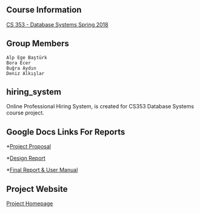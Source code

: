 ## Course Information
[CS 353 - Database Systems Spring 2018](http://www.cs.bilkent.edu.tr/~arif.usta/cs353.html)

## Group Members
    Alp Ege Baştürk
    Bora Ecer
    Buğra Aydın
    Deniz Alkışlar

## hiring_system
Online Professional Hiring System, is created for CS353 Database Systems course project.

## Google Docs Links For Reports
*[Project Proposal](https://docs.google.com/document/d/1hxKli8FHCOOerExGJAoN_8lDxL-bnf9I8y7g-tqGOXQ/edit?usp=sharing)

*[Design Report](https://docs.google.com/document/d/1UdCAEWtce1vTzJYZY-SCohXUPB7rUd11xYAwEldlRfg/edit?usp=sharing)

*[Final Report & User Manual](https://docs.google.com/document/d/18_8OMueKf2vgcHAvf5OfZ8PZN0wBWrXIYZJGA1sHgZo/edit?usp=sharing)

## Project Website
[Project Homepage](http://ludeogames.com/portakal/homepage.php)
